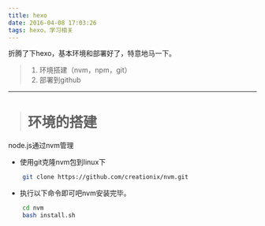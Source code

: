 ```yaml
---
title: hexo
date: 2016-04-08 17:03:26
tags: hexo，学习相关
---
```


折腾了下hexo，基本环境和部署好了，特意地马一下。

> 1. 环境搭建（nvm，npm，git）
> 2. 部署到github

***


># **环境的搭建** #

node.js通过nvm管理

- 使用git克隆nvm包到linux下

```bash
	git clone https://github.com/creationix/nvm.git
```

- 执行以下命令即可吧nvm安装完毕。

```bash
    cd nvm
    bash install.sh
```
